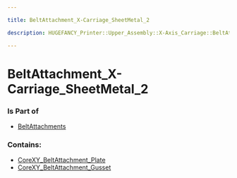 ```yaml
---

title: BeltAttachment_X-Carriage_SheetMetal_2

description: HUGEFANCY_Printer::Upper_Assembly::X-Axis_Carriage::BeltAttachments::BeltAttachment_X-Carriage_SheetMetal_2

---
```

# BeltAttachment_X-Carriage_SheetMetal_2
<script>
    var geoarray = '{"CoreXY_BeltAttachment_Plate": {}, "CoreXY_BeltAttachment_Gusset": {}}';
</script>
<script>
    var basepath = '/assets/HUGEFANCY_Printer/Upper_Assembly/X-Axis_Carriage/BeltAttachments/BeltAttachment_X-Carriage_SheetMetal_2/';
</script>
<link rel="stylesheet" href="/css/container.css">

<div id="container"></div>

<!-- these are the required scripts for the three.js scene -->
<script src="/lib/three.min.js"></script>
<script src="/lib/OrbitControls.js"></script>
<script src="/lib/RectAreaLightUniformsLib.js"></script>
<!-- this is your app's lib file -->
<script src="/lib/triceratops_app.js"></script>
### Is Part of
- [BeltAttachments](../BeltAttachments)  

### Contains:
- [CoreXY_BeltAttachment_Plate](./BeltAttachment_X-Carriage_SheetMetal_2/CoreXY_BeltAttachment_Plate)  
- [CoreXY_BeltAttachment_Gusset](./BeltAttachment_X-Carriage_SheetMetal_2/CoreXY_BeltAttachment_Gusset)

